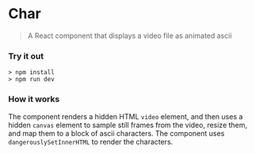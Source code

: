 # Char
> A React component that displays a video file as animated ascii

### Try it out
```shell
> npm install
> npm run dev
```

### How it works
The component renders a hidden HTML ```video``` element, and then uses a hidden ```canvas``` element to sample still frames from the video, resize them, and map them to a block of ascii characters. The component uses ```dangerouslySetInnerHTML``` to render the characters.